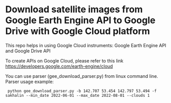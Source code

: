 
# Download satellite images from Google Earth Engine API to Google Drive with Google Cloud platform
This repo helps in using Google Cloud instruments: Google Earth Engine API and Google Drive API

To create APIs on Google Cloud, please refer to this link 
https://developers.google.com/earth-engine/cloud

You can use parser (gee_download_parser.py) from linux command line.
Parser usage example:
<pre><code> python gee_download_parser.py -b 142.707 53.454 142.797 53.494 -f sakhalin --min_date 2022-06-01 --max_date 2022-08-01 --clouds 1 <code><pre>

